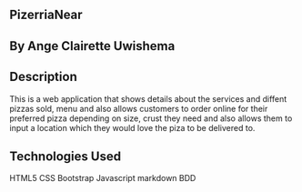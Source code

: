 ## PizerriaNear
## By Ange Clairette Uwishema
## Description
This is a web application that shows details about the services and diffent pizzas sold, menu and also allows customers to order online for their preferred pizza depending on size, crust they need and also allows them to input a location which they would love the piza to be delivered to.
## Technologies Used
HTML5
CSS
Bootstrap
Javascript
markdown
BDD
